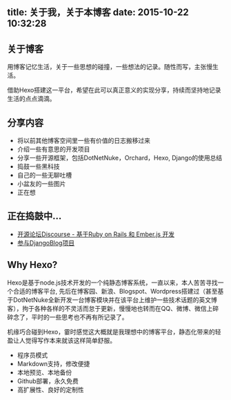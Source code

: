 title: 关于我，关于本博客
date: 2015-10-22 10:32:28
---
## 关于博客

用博客记忆生活，关于一些思想的碰撞，一些想法的记录。随性而写，主张慢生活。

借助Hexo搭建这一平台，希望在此可以真正意义的实现分享，持续而坚持地记录生活的点点滴滴。

## 分享内容
- 将以前其他博客空间里一些有价值的日志搬移过来
- 介绍一些有意思的开发项目
- 分享一些开源框架，包括DotNetNuke，Orchard，Hexo, Django的使用总结
- 捣鼓一些黑科技
- 自己的一些无聊吐槽
- 小盆友的一些图片
- 正在想

## 正在捣鼓中...

- [开源论坛Discourse - 基于Ruby on Rails 和 Ember.js 开发](https://www.discourse.org/)
- [参与DjangoBlog项目](https://github.com/djangoStudyTeam/DjangoBlog)

## Why Hexo?

 Hexo是基于node.js技术开发的一个纯静态博客系统，一直以来，本人苦苦寻找一个合适的博客平台, 先后在博客园、新浪、Blogspot、Wordpress搭建过（甚至基于DotNetNuke全新开发一台博客模块并在该平台上维护一些技术话题的英文博客），拘于各种各样的不灵活而怠于更新，慢慢地也转而在QQ、微博、微信上碎碎念了，平时的一些思考也不再有所记录了。

 机缘巧合碰到Hexo，霎时感觉这大概就是我理想中的博客平台，静态化带来的轻盈让人觉得写作本来就该这样简单舒服。

- 程序员模式
- Markdown支持，修改便捷
- 本地预览、本地备份
- Github部署，永久免费
- 高扩展性、良好的定制性
